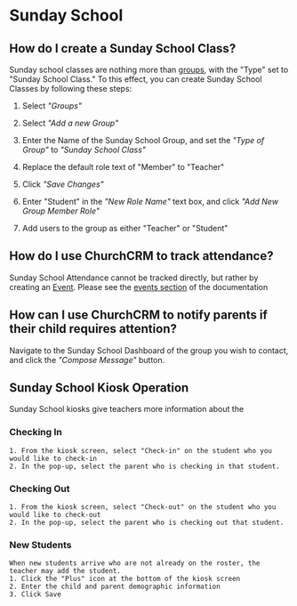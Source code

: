 # Sunday School

## How do I create a Sunday School Class?
Sunday school classes are nothing more than [groups](Groups.md), with the "Type" set to "Sunday School Class."  To this effect, you can create Sunday School Classes by following these steps:

1. Select _"Groups"_

2. Select _"Add a new Group"_

3. Enter the Name of the Sunday School Group, and set the _"Type of Group"_ to _"Sunday School Class"_

4. Replace the default role text of "Member" to "Teacher"

5. Click _"Save Changes"_

6. Enter "Student" in the _"New Role Name"_ text box, and click _"Add New Group Member Role"_

7. Add users to the group as either "Teacher" or "Student"

## How do I use ChurchCRM to track attendance?

Sunday School Attendance cannot be tracked directly, but rather by creating an [Event](Events.md).  Please see the [events section](Events.md) of the documentation

## How can I use ChurchCRM to notify parents if their child requires attention?

Navigate to the Sunday School Dashboard of the group you wish to contact, and click the _"Compose Message"_ button.

## Sunday School Kiosk Operation

Sunday School kiosks give teachers more information about the 

### Checking In
    1. From the kiosk screen, select "Check-in" on the student who you would like to check-in
    2. In the pop-up, select the parent who is checking in that student. 

### Checking Out
    1. From the kiosk screen, select "Check-out" on the student who you would like to check-out
    2. In the pop-up, select the parent who is checking out that student. 

### New Students   
    When new students arrive who are not already on the roster, the teacher may add the student.
    1. Click the "Plus" icon at the bottom of the kiosk screen
    2. Enter the child and parent demographic information
    3. Click Save


